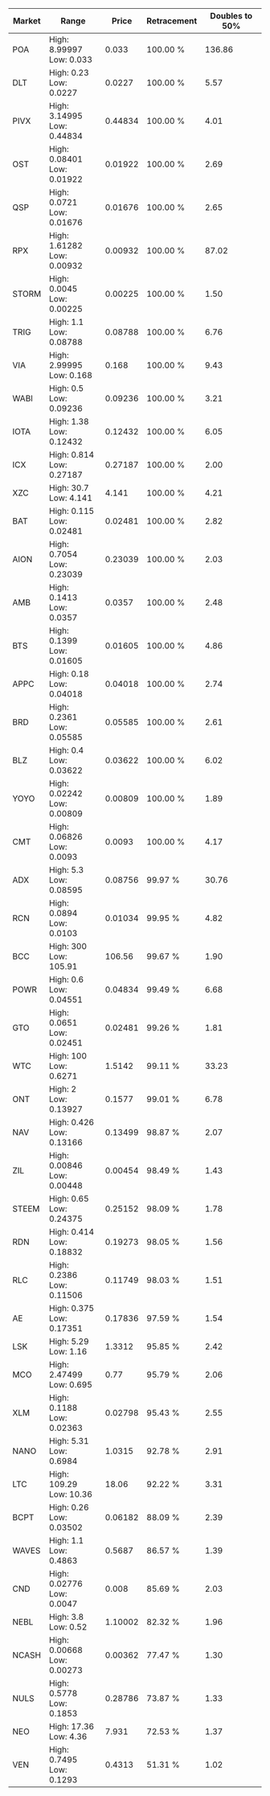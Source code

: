 | Market | Range | Price| Retracement | Doubles to 50% |
| --- | --- | --- | --- | --- |
| POA | High: 8.99997<br />Low: 0.033 | 0.033 | 100.00 % | 136.86 |
| DLT | High: 0.23<br />Low: 0.0227 | 0.0227 | 100.00 % | 5.57 |
| PIVX | High: 3.14995<br />Low: 0.44834 | 0.44834 | 100.00 % | 4.01 |
| OST | High: 0.08401<br />Low: 0.01922 | 0.01922 | 100.00 % | 2.69 |
| QSP | High: 0.0721<br />Low: 0.01676 | 0.01676 | 100.00 % | 2.65 |
| RPX | High: 1.61282<br />Low: 0.00932 | 0.00932 | 100.00 % | 87.02 |
| STORM | High: 0.0045<br />Low: 0.00225 | 0.00225 | 100.00 % | 1.50 |
| TRIG | High: 1.1<br />Low: 0.08788 | 0.08788 | 100.00 % | 6.76 |
| VIA | High: 2.99995<br />Low: 0.168 | 0.168 | 100.00 % | 9.43 |
| WABI | High: 0.5<br />Low: 0.09236 | 0.09236 | 100.00 % | 3.21 |
| IOTA | High: 1.38<br />Low: 0.12432 | 0.12432 | 100.00 % | 6.05 |
| ICX | High: 0.814<br />Low: 0.27187 | 0.27187 | 100.00 % | 2.00 |
| XZC | High: 30.7<br />Low: 4.141 | 4.141 | 100.00 % | 4.21 |
| BAT | High: 0.115<br />Low: 0.02481 | 0.02481 | 100.00 % | 2.82 |
| AION | High: 0.7054<br />Low: 0.23039 | 0.23039 | 100.00 % | 2.03 |
| AMB | High: 0.1413<br />Low: 0.0357 | 0.0357 | 100.00 % | 2.48 |
| BTS | High: 0.1399<br />Low: 0.01605 | 0.01605 | 100.00 % | 4.86 |
| APPC | High: 0.18<br />Low: 0.04018 | 0.04018 | 100.00 % | 2.74 |
| BRD | High: 0.2361<br />Low: 0.05585 | 0.05585 | 100.00 % | 2.61 |
| BLZ | High: 0.4<br />Low: 0.03622 | 0.03622 | 100.00 % | 6.02 |
| YOYO | High: 0.02242<br />Low: 0.00809 | 0.00809 | 100.00 % | 1.89 |
| CMT | High: 0.06826<br />Low: 0.0093 | 0.0093 | 100.00 % | 4.17 |
| ADX | High: 5.3<br />Low: 0.08595 | 0.08756 | 99.97 % | 30.76 |
| RCN | High: 0.0894<br />Low: 0.0103 | 0.01034 | 99.95 % | 4.82 |
| BCC | High: 300<br />Low: 105.91 | 106.56 | 99.67 % | 1.90 |
| POWR | High: 0.6<br />Low: 0.04551 | 0.04834 | 99.49 % | 6.68 |
| GTO | High: 0.0651<br />Low: 0.02451 | 0.02481 | 99.26 % | 1.81 |
| WTC | High: 100<br />Low: 0.6271 | 1.5142 | 99.11 % | 33.23 |
| ONT | High: 2<br />Low: 0.13927 | 0.1577 | 99.01 % | 6.78 |
| NAV | High: 0.426<br />Low: 0.13166 | 0.13499 | 98.87 % | 2.07 |
| ZIL | High: 0.00846<br />Low: 0.00448 | 0.00454 | 98.49 % | 1.43 |
| STEEM | High: 0.65<br />Low: 0.24375 | 0.25152 | 98.09 % | 1.78 |
| RDN | High: 0.414<br />Low: 0.18832 | 0.19273 | 98.05 % | 1.56 |
| RLC | High: 0.2386<br />Low: 0.11506 | 0.11749 | 98.03 % | 1.51 |
| AE | High: 0.375<br />Low: 0.17351 | 0.17836 | 97.59 % | 1.54 |
| LSK | High: 5.29<br />Low: 1.16 | 1.3312 | 95.85 % | 2.42 |
| MCO | High: 2.47499<br />Low: 0.695 | 0.77 | 95.79 % | 2.06 |
| XLM | High: 0.1188<br />Low: 0.02363 | 0.02798 | 95.43 % | 2.55 |
| NANO | High: 5.31<br />Low: 0.6984 | 1.0315 | 92.78 % | 2.91 |
| LTC | High: 109.29<br />Low: 10.36 | 18.06 | 92.22 % | 3.31 |
| BCPT | High: 0.26<br />Low: 0.03502 | 0.06182 | 88.09 % | 2.39 |
| WAVES | High: 1.1<br />Low: 0.4863 | 0.5687 | 86.57 % | 1.39 |
| CND | High: 0.02776<br />Low: 0.0047 | 0.008 | 85.69 % | 2.03 |
| NEBL | High: 3.8<br />Low: 0.52 | 1.10002 | 82.32 % | 1.96 |
| NCASH | High: 0.00668<br />Low: 0.00273 | 0.00362 | 77.47 % | 1.30 |
| NULS | High: 0.5778<br />Low: 0.1853 | 0.28786 | 73.87 % | 1.33 |
| NEO | High: 17.36<br />Low: 4.36 | 7.931 | 72.53 % | 1.37 |
| VEN | High: 0.7495<br />Low: 0.1293 | 0.4313 | 51.31 % | 1.02 |
